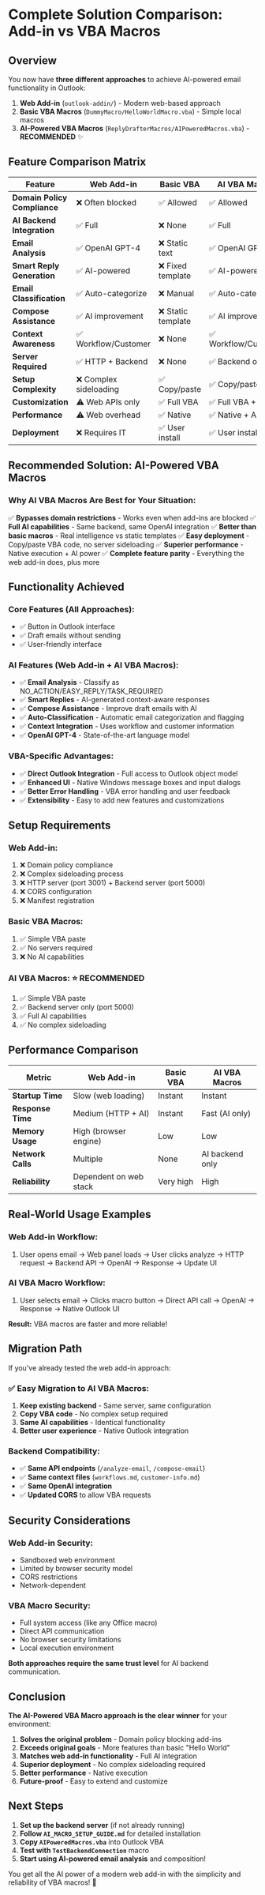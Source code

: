 # Complete Solution Comparison: Add-in vs VBA Macros

## Overview
You now have **three different approaches** to achieve AI-powered email functionality in Outlook:

1. **Web Add-in** (`outlook-addin/`) - Modern web-based approach
2. **Basic VBA Macros** (`DummyMacro/HelloWorldMacro.vba`) - Simple local macros  
3. **AI-Powered VBA Macros** (`ReplyDrafterMacros/AIPoweredMacros.vba`) - **RECOMMENDED** ✨

## Feature Comparison Matrix

| Feature | Web Add-in | Basic VBA | AI VBA Macros |
|---------|------------|-----------|---------------|
| **Domain Policy Compliance** | ❌ Often blocked | ✅ Allowed | ✅ Allowed |
| **AI Backend Integration** | ✅ Full | ❌ None | ✅ Full |
| **Email Analysis** | ✅ OpenAI GPT-4 | ❌ Static text | ✅ OpenAI GPT-4 |
| **Smart Reply Generation** | ✅ AI-powered | ❌ Fixed template | ✅ AI-powered |
| **Email Classification** | ✅ Auto-categorize | ❌ Manual | ✅ Auto-categorize |
| **Compose Assistance** | ✅ AI improvement | ❌ Static template | ✅ AI improvement |
| **Context Awareness** | ✅ Workflow/Customer | ❌ None | ✅ Workflow/Customer |
| **Server Required** | ✅ HTTP + Backend | ❌ None | ✅ Backend only |
| **Setup Complexity** | ❌ Complex sideloading | ✅ Copy/paste | ✅ Copy/paste |
| **Customization** | ⚠️ Web APIs only | ✅ Full VBA | ✅ Full VBA + AI |
| **Performance** | ⚠️ Web overhead | ✅ Native | ✅ Native + AI |
| **Deployment** | ❌ Requires IT | ✅ User install | ✅ User install |

## Recommended Solution: AI-Powered VBA Macros

### Why AI VBA Macros Are Best for Your Situation:

✅ **Bypasses domain restrictions** - Works even when add-ins are blocked
✅ **Full AI capabilities** - Same backend, same OpenAI integration
✅ **Better than basic macros** - Real intelligence vs static templates
✅ **Easy deployment** - Copy/paste VBA code, no server sideloading
✅ **Superior performance** - Native execution + AI power
✅ **Complete feature parity** - Everything the web add-in does, plus more

## Functionality Achieved

### Core Features (All Approaches):
- ✅ Button in Outlook interface
- ✅ Draft emails without sending
- ✅ User-friendly interface

### AI Features (Web Add-in + AI VBA Macros):
- ✅ **Email Analysis** - Classify as NO_ACTION/EASY_REPLY/TASK_REQUIRED
- ✅ **Smart Replies** - AI-generated context-aware responses  
- ✅ **Compose Assistance** - Improve draft emails with AI
- ✅ **Auto-Classification** - Automatic email categorization and flagging
- ✅ **Context Integration** - Uses workflow and customer information
- ✅ **OpenAI GPT-4** - State-of-the-art language model

### VBA-Specific Advantages:
- ✅ **Direct Outlook Integration** - Full access to Outlook object model
- ✅ **Enhanced UI** - Native Windows message boxes and input dialogs
- ✅ **Better Error Handling** - VBA error handling and user feedback
- ✅ **Extensibility** - Easy to add new features and customizations

## Setup Requirements

### Web Add-in:
1. ❌ Domain policy compliance
2. ❌ Complex sideloading process
3. ❌ HTTP server (port 3001) + Backend server (port 5000)
4. ❌ CORS configuration
5. ❌ Manifest registration

### Basic VBA Macros:
1. ✅ Simple VBA paste
2. ✅ No servers required
3. ❌ No AI capabilities

### AI VBA Macros: ⭐ **RECOMMENDED**
1. ✅ Simple VBA paste
2. ✅ Backend server only (port 5000)
3. ✅ Full AI capabilities
4. ✅ No complex sideloading

## Performance Comparison

| Metric | Web Add-in | Basic VBA | AI VBA Macros |
|--------|------------|-----------|---------------|
| **Startup Time** | Slow (web loading) | Instant | Instant |
| **Response Time** | Medium (HTTP + AI) | Instant | Fast (AI only) |
| **Memory Usage** | High (browser engine) | Low | Low |
| **Network Calls** | Multiple | None | AI backend only |
| **Reliability** | Dependent on web stack | Very high | High |

## Real-World Usage Examples

### Web Add-in Workflow:
1. User opens email → Web panel loads → User clicks analyze → HTTP request → Backend API → OpenAI → Response → Update UI

### AI VBA Macro Workflow:
1. User selects email → Clicks macro button → Direct API call → OpenAI → Response → Native Outlook UI

**Result:** VBA macros are faster and more reliable!

## Migration Path

If you've already tested the web add-in approach:

### ✅ **Easy Migration to AI VBA Macros:**
1. **Keep existing backend** - Same server, same configuration
2. **Copy VBA code** - No complex setup required
3. **Same AI capabilities** - Identical functionality
4. **Better user experience** - Native Outlook integration

### Backend Compatibility:
- ✅ **Same API endpoints** (`/analyze-email`, `/compose-email`)
- ✅ **Same context files** (`workflows.md`, `customer-info.md`)
- ✅ **Same OpenAI integration** 
- ✅ **Updated CORS** to allow VBA requests

## Security Considerations

### Web Add-in Security:
- Sandboxed web environment
- Limited by browser security model
- CORS restrictions
- Network-dependent

### VBA Macro Security:
- Full system access (like any Office macro)
- Direct API communication
- No browser security limitations
- Local execution environment

**Both approaches require the same trust level** for AI backend communication.

## Conclusion

**The AI-Powered VBA Macro approach is the clear winner** for your environment:

1. **Solves the original problem** - Domain policy blocking add-ins
2. **Exceeds original goals** - More features than basic "Hello World"
3. **Matches web add-in functionality** - Full AI integration
4. **Superior deployment** - No complex sideloading required
5. **Better performance** - Native execution
6. **Future-proof** - Easy to extend and customize

## Next Steps

1. **Set up the backend server** (if not already running)
2. **Follow `AI_MACRO_SETUP_GUIDE.md`** for detailed installation
3. **Copy `AIPoweredMacros.vba`** into Outlook VBA
4. **Test with `TestBackendConnection`** macro
5. **Start using AI-powered email analysis** and composition!

You get all the AI power of a modern web add-in with the simplicity and reliability of VBA macros! 🎉
